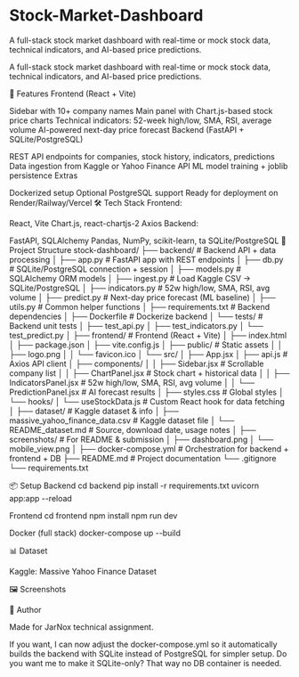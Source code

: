 # Stock-Market-Dashboard
A full-stack stock market dashboard with real-time or mock stock data, technical indicators, and AI-based price predictions.

A full-stack stock market dashboard with real-time or mock stock data, technical indicators, and AI-based price predictions.

🚀 Features
Frontend (React + Vite)

Sidebar with 10+ company names
Main panel with Chart.js-based stock price charts
Technical indicators: 52-week high/low, SMA, RSI, average volume
AI-powered next-day price forecast
Backend (FastAPI + SQLite/PostgreSQL)

REST API endpoints for companies, stock history, indicators, predictions
Data ingestion from Kaggle or Yahoo Finance API
ML model training + joblib persistence
Extras

Dockerized setup
Optional PostgreSQL support
Ready for deployment on Render/Railway/Vercel
🛠 Tech Stack
Frontend:

React, Vite
Chart.js, react-chartjs-2
Axios
Backend:

FastAPI, SQLAlchemy
Pandas, NumPy, scikit-learn, ta
SQLite/PostgreSQL
📂 Project Structure
stock-dashboard/ ├── backend/ # Backend API + data processing │ ├── app.py # FastAPI app with REST endpoints │ ├── db.py # SQLite/PostgreSQL connection + session │ ├── models.py # SQLAlchemy ORM models │ ├── ingest.py # Load Kaggle CSV -> SQLite/PostgreSQL │ ├── indicators.py # 52w high/low, SMA, RSI, avg volume │ ├── predict.py # Next-day price forecast (ML baseline) │ ├── utils.py # Common helper functions │ ├── requirements.txt # Backend dependencies │ ├── Dockerfile # Dockerize backend │ └── tests/ # Backend unit tests │ ├── test_api.py │ ├── test_indicators.py │ └── test_predict.py │ ├── frontend/ # Frontend (React + Vite) │ ├── index.html │ ├── package.json │ ├── vite.config.js │ ├── public/ # Static assets │ │ ├── logo.png │ │ └── favicon.ico │ └── src/ │ ├── App.jsx │ ├── api.js # Axios API client │ ├── components/ │ │ ├── Sidebar.jsx # Scrollable company list │ │ ├── ChartPanel.jsx # Stock chart + historical data │ │ ├── IndicatorsPanel.jsx # 52w high/low, SMA, RSI, avg volume │ │ └── PredictionPanel.jsx # AI forecast results │ ├── styles.css # Global styles │ └── hooks/ │ └── useStockData.js # Custom React hook for data fetching │ ├── dataset/ # Kaggle dataset & info │ ├── massive_yahoo_finance_data.csv # Kaggle dataset file │ └── README_dataset.md # Source, download date, usage notes │ ├── screenshots/ # For README & submission │ ├── dashboard.png │ └── mobile_view.png │ ├── docker-compose.yml # Orchestration for backend + frontend + DB ├── README.md # Project documentation └── .gitignore └── requirements.txt

📦 Setup Backend cd backend pip install -r requirements.txt uvicorn app:app --reload

Frontend cd frontend npm install npm run dev

Docker (full stack) docker-compose up --build

📊 Dataset

Kaggle: Massive Yahoo Finance Dataset

🖼 Screenshots

📧 Author

Made for JarNox technical assignment.

If you want, I can now adjust the docker-compose.yml so it automatically builds the backend with SQLite instead of PostgreSQL for simpler setup.
Do you want me to make it SQLite-only? That way no DB container is needed.

